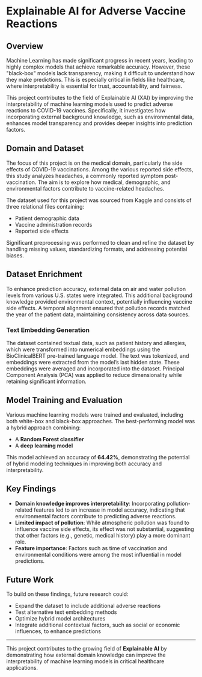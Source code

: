 # Explainable AI for Adverse Vaccine Reactions

## Overview
Machine Learning has made significant progress in recent years, leading to highly complex models that achieve remarkable accuracy. However, these "black-box" models lack transparency, making it difficult to understand how they make predictions. This is especially critical in fields like healthcare, where interpretability is essential for trust, accountability, and fairness.

This project contributes to the field of Explainable AI (XAI) by improving the interpretability of machine learning models used to predict adverse reactions to COVID-19 vaccines. Specifically, it investigates how incorporating external background knowledge, such as environmental data, enhances model transparency and provides deeper insights into prediction factors.

## Domain and Dataset
The focus of this project is on the medical domain, particularly the side effects of COVID-19 vaccinations. Among the various reported side effects, this study analyzes headaches, a commonly reported symptom post-vaccination. The aim is to explore how medical, demographic, and environmental factors contribute to vaccine-related headaches.

The dataset used for this project was sourced from Kaggle and consists of three relational files containing:
- Patient demographic data
- Vaccine administration records
- Reported side effects

Significant preprocessing was performed to clean and refine the dataset by handling missing values, standardizing formats, and addressing potential biases.

## Dataset Enrichment
To enhance prediction accuracy, external data on air and water pollution levels from various U.S. states were integrated. This additional background knowledge provided environmental context, potentially influencing vaccine side effects. A temporal alignment ensured that pollution records matched the year of the patient data, maintaining consistency across data sources.

### Text Embedding Generation
The dataset contained textual data, such as patient history and allergies, which were transformed into numerical embeddings using the BioClinicalBERT pre-trained language model. The text was tokenized, and embeddings were extracted from the model’s last hidden state. These embeddings were averaged and incorporated into the dataset. Principal Component Analysis (PCA) was applied to reduce dimensionality while retaining significant information.

## Model Training and Evaluation
Various machine learning models were trained and evaluated, including both white-box and black-box approaches. The best-performing model was a hybrid approach combining:
- A **Random Forest classifier**
- A **deep learning model**

This model achieved an accuracy of **64.42%**, demonstrating the potential of hybrid modeling techniques in improving both accuracy and interpretability.

## Key Findings
- **Domain knowledge improves interpretability**: Incorporating pollution-related features led to an increase in model accuracy, indicating that environmental factors contribute to predicting adverse reactions.
- **Limited impact of pollution**: While atmospheric pollution was found to influence vaccine side effects, its effect was not substantial, suggesting that other factors (e.g., genetic, medical history) play a more dominant role.
- **Feature importance**: Factors such as time of vaccination and environmental conditions were among the most influential in model predictions.

## Future Work
To build on these findings, future research could:
- Expand the dataset to include additional adverse reactions
- Test alternative text embedding methods
- Optimize hybrid model architectures
- Integrate additional contextual factors, such as social or economic influences, to enhance predictions

---
This project contributes to the growing field of **Explainable AI** by demonstrating how external domain knowledge can improve the interpretability of machine learning models in critical healthcare applications.

